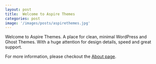 ```yaml
---
layout: post
title:  Welcome to Aspire Themes
categories: post
image: '/images/posts/aspirethemes.jpg'
---
```


Welcome to Aspire Themes. A place for clean, minimal WordPress and Ghost Themes. With a huge attention for design details, speed and great support.

For more information, please checkout the [About page](/about).